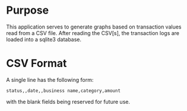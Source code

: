 # Purpose

This application serves to generate graphs based on transaction values read from a CSV file.
After reading the CSV[s], the transaction logs are loaded into a sqlite3 database.

# CSV Format

A single line has the following form:

`status,,date,,business name,category,amount`

with the blank fields being reserved for future use.

